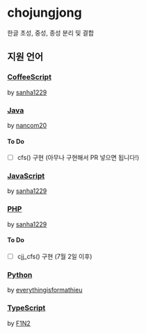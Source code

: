 # chojungjong
한글 초성, 중성, 종성 분리 및 결합

## 지원 언어

### [CoffeeScript](https://github.com/sweetcorn1229/chojungjong/blob/main/coffeescript/docs.md)
by [sanha1229](https://github.com/sanha1229)

### [Java](https://github.com/sweetcorn1229/chojungjong/blob/main/java/docs.md)
by [nancom20](https://github.com/nancom20)

#### To Do
* [ ] cfs() 구현 (아무나 구현해서 PR 넣으면 됩니다!)

### [JavaScript](https://github.com/sweetcorn1229/chojungjong/blob/main/javascript/docs.md)
by [sanha1229](https://github.com/sanha1229)

### [PHP](https://github.com/sweetcorn1229/chojungjong/blob/main/php/docs.md)
by [sanha1229](https://github.com/sanha1229)

#### To Do
* [ ] cjj_cfs() 구현 (7월 2일 이후)

### [Python](https://github.com/sweetcorn1229/chojungjong/blob/main/python/docs.md)
by [everythingisformathieu](https://github.com/everythingisformathieu)

### [TypeScript](https://github.com/sweetcorn1229/chojungjong/blob/main/typescript/docs.md)
by [F1N2](https://github.com/F1N2)
